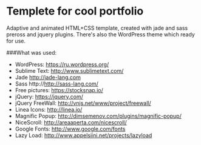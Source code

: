 # Templete for cool portfolio

Adaptive and animated HTML+CSS template, created with jade and sass preross and jquery plugins. 
There's also the WordPress theme which ready for use.

###What was used:
* WordPress: https://ru.wordpress.org/
* Sublime Text: http://www.sublimetext.com/
* Jade http://jade-lang.com
* Sass http://http://sass-lang.com/
* Free pictures: https://stocksnap.io/
* jQuery: https://jquery.com/
* jQuery FreeWall: http://vnjs.net/www/project/freewall/
* Linea Icons: http://linea.io/
* Magnific Popup: http://dimsemenov.com/plugins/magnific-popup/
* NiceScroll: http://areaaperta.com/nicescroll/
* Google Fonts: http://www.google.com/fonts
* Lazy Load: http://www.appelsiini.net/projects/lazyload
